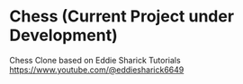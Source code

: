 # Chess (Current Project under Development)
Chess Clone based on Eddie Sharick Tutorials
https://www.youtube.com/@eddiesharick6649
